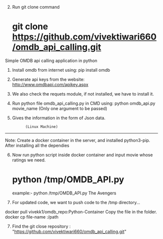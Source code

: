 
2. Run git clone command
 
   # git clone https://github.com/vivektiwari660/omdb_api_calling.git


Simple OMDB api calling application in python

1. Install omdb from internet using: pip install omdb
2. Generate api keys from the website: http://www.omdbapi.com/apikey.aspx
3. We also check the requets module, if not installed, we have to install it.
4. Run python file omdb_api_calling.py in CMD using: python omdb_api.py movie_name  (Only one argument to be passed)
5. Gives the information in the form of Json data.


		     (Linux Machine)
_________________________________________________________________________________

Note: Create a docker container in the server, and installed python3-pip. After installing all the dependies

6. Now run python script inside docker container and input movie whose ratings we need.
   
   # python /tmp/OMDB_API.py <Movie-Name>
   
   example:-
   python /tmp/OMDB_API.py The Avengers
7. For updated code, we want to push code to the /tmp directory...

docker pull vivekk1/omdb_repo:Python-Container
Copy the file in the folder. 
docker cp file-name <container-name>:/path


7. Find the git close repository : "https://github.com/vivektiwari660/omdb_api_calling.git"

